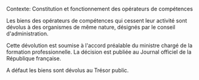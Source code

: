 Contexte: Constitution et fonctionnement des opérateurs de compétences

Les biens des opérateurs de compétences qui cessent leur activité sont dévolus à des organismes de même nature, désignés par le conseil d'administration.

Cette dévolution est soumise à l'accord préalable du ministre chargé de la formation professionnelle. La décision est publiée au Journal officiel de la République française.

A défaut les biens sont dévolus au Trésor public.